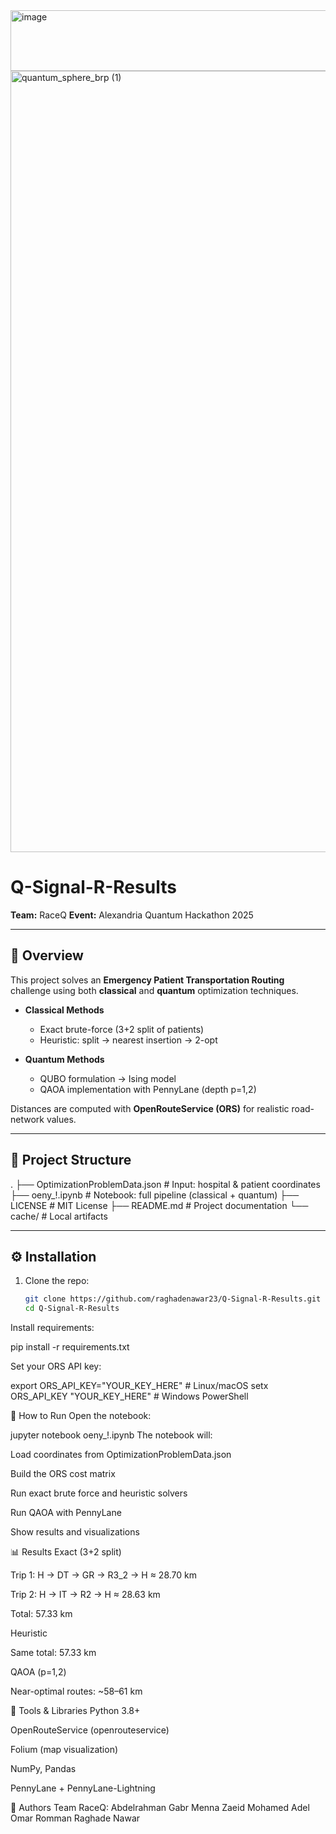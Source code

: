 <img width="538" height="97" alt="image" src="https://github.com/user-attachments/assets/69728074-ae78-469d-9ce0-f7e2ad2cbf71" />

<img width="1563" height="1250" alt="quantum_sphere_brp (1)" src="https://github.com/user-attachments/assets/0c531e73-484d-4e90-b2a8-d72a60e2d517" />


# Q-Signal-R-Results

**Team:** RaceQ
**Event:** Alexandria Quantum Hackathon 2025  

---

## 📝 Overview

This project solves an **Emergency Patient Transportation Routing** challenge using both **classical** and **quantum** optimization techniques.

- **Classical Methods**  
  - Exact brute-force (3+2 split of patients)  
  - Heuristic: split → nearest insertion → 2-opt  

- **Quantum Methods**  
  - QUBO formulation → Ising model  
  - QAOA implementation with PennyLane (depth p=1,2)  

Distances are computed with **OpenRouteService (ORS)** for realistic road-network values.

---

## 📂 Project Structure

.
├── OptimizationProblemData.json # Input: hospital & patient coordinates
├── oeny_!.ipynb # Notebook: full pipeline (classical + quantum)
├── LICENSE # MIT License
├── README.md # Project documentation
└── cache/ # Local artifacts 

---

## ⚙️ Installation

1. Clone the repo:
   ```bash
   git clone https://github.com/raghadenawar23/Q-Signal-R-Results.git
   cd Q-Signal-R-Results

   
Install requirements:

   pip install -r requirements.txt

Set your ORS API key:

export ORS_API_KEY="YOUR_KEY_HERE"   # Linux/macOS
setx ORS_API_KEY "YOUR_KEY_HERE"     # Windows PowerShell

🚀 How to Run
Open the notebook:

jupyter notebook oeny_!.ipynb
The notebook will:

Load coordinates from OptimizationProblemData.json

Build the ORS cost matrix

Run exact brute force and heuristic solvers

Run QAOA with PennyLane

Show results and visualizations

📊 Results
Exact (3+2 split)

Trip 1: H → DT → GR → R3_2 → H ≈ 28.70 km

Trip 2: H → IT → R2 → H ≈ 28.63 km

Total: 57.33 km

Heuristic

Same total: 57.33 km

QAOA (p=1,2)

Near-optimal routes: ~58–61 km

🧰 Tools & Libraries
Python 3.8+

OpenRouteService (openrouteservice)

Folium (map visualization)

NumPy, Pandas

PennyLane + PennyLane-Lightning

👥 Authors
Team RaceQ:
Abdelrahman Gabr
Menna Zaeid
Mohamed Adel
Omar Romman
Raghade Nawar

